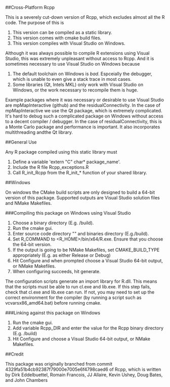 ##Cross-Platform Rcpp

This is a severely cut-down version of Rcpp, which excludes almost all the R code. The purpose of this is

1. This version can be compiled as a static library.
2. This version comes with cmake build files.
3. This version compiles with Visual Studio on Windows. 

Although it was always possible to compile R extensions using Visual Studio, this was extremely unpleasant without access to Rcpp. And it is sometimes necessary to use Visual Studio on Windows because

1. The default toolchain on Windows is *bad*. Espceially the debugger, which is unable to even give a stack trace in most cases.
2. Some libraries (Qt, Intels MKL) only work with Visual Studio on Windows, or the work necessary to recompile them is huge. 

Example packages where it was necessary or desirable to use Visual Studio are mpMapInteractive (github) and the residualConnectivity. 
In the case of mpMapInteractive we use the Qt package, which is extremely complicated. It's hard to debug such a complicated package on Windows without access to a decent compiler / debugger.
In the case of residualConnectivity, this is a Monte Carlo package and performance is important. It also incorporates multithreading andthe Qt library. 

##General Use

Any R package compiled using this static library must

1. Define a variable 'extern "C" char* package_name'. 
2. Include the R file Rcpp_exceptions.R
3. Call R_init_Rcpp from the R_init_* function of your shared library. 

##Windows 

On windows the CMake build scripts are only designed to build a 64-bit version of this package. Supported outputs are Visual Studio solution files and NMake Makefiles. 

###Compiling this package on Windows using Visual Studio

1. Choose a binary directory (E.g. <RcppRoot>/build).
2. Run the cmake gui. 
3. Enter source code directory "<RcppRoot>" and binaries directory (E.g.<RcppRoot>/build). 
4. Set R_COMMAND to <R_HOME>/bin/x64/R.exe. Ensure that you choose the 64-bit version. 
5. If the output is going to be NMake Makefiles, set CMAKE_BUILD_TYPE appropriately (E.g. as either Release or Debug)
5. Hit Configure and when prompted choose a Visual Studio 64-bit output, or NMake Makefiles.
6. When configuring succeeds, hit generate. 

The configuration scripts generate an import library for R.dll. This means that the scripts must be able to run cl.exe and lib.exe. If this step fails, check that cl.exe and lib.exe can run. If not, you may need to set up the correct environment for the compiler (by running a script such as vcvarsx86_amd64.bat) before running cmake.

###Linking against this package on Windows

1. Run the cmake gui.
2. Add variable Rcpp_DIR and enter the value for the Rcpp binary directory (E.g. <RcppRoot>/build)
3. Hit Configure and choose a Visual Studio 64-bit output, or NMake Makefiles. 

##Credit

This package was originally branched from commit 4329fa51b4cb92387f79000e7005e6f4798caed6 of Rcpp, which is written by Dirk Eddelbuettel, Romain Francois, JJ Allaire, Kevin Ushey, Doug Bates, and John Chambers
